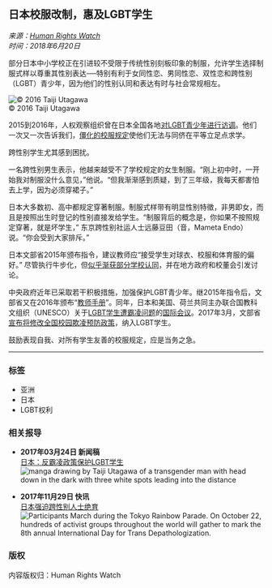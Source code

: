 ## 日本校服改制，惠及LGBT学生

*来源：[Human Rights Watch](https://www.hrw.org/zh-hans/news/2018/06/20/319372)*  
*时间：2018年6月20日*  

部分日本中小学校正在引进较不受限于传统性别刻板印象的制服，允许学生选择制服式样以尊重其性别表达──特别有利于女同性恋、男同性恋、双性恋和跨性别（LGBT）青少年，因为他们的性别认同和表达有时与社会常规相左。

![© 2016 Taiji Utagawa](https://www.hrw.org/sites/default/files/styles/embed_xxl/public/multimedia_images_2018/201806asia_japan_manga_lgbt_bullying.jpg?itok=IeM2XWZs)  
© 2016 Taiji Utagawa

2015到2016年，人权观察组织曾在日本全国各地[对LGBT青少年进行访调](https://www.hrw.org/report/2016/05/05/nail-sticks-out-gets-hammered-down/lgbt-bullying-and-exclusion-japanese-schools)。他们一次又一次告诉我们，[僵化的校服规定](https://www.hrw.org/sites/default/files/report_pdf/japan0516_en_mangaweb_0.pdf#page=13)使他们无法与同侪在平等立足点求学。

跨性别学生尤其感到困扰。

一名跨性别男生表示，他越来越受不了学校规定的女生制服。“刚上初中时，一开始我对制服没什么意见，”他说。“但我渐渐感到质疑，到了三年级，我每天都害怕去上学，因为必须穿裙子。”

日本大多数初、高中都规定穿著制服。制服式样带有明显性别特徵，非男即女，而且是按照出生时登记的性别直接发给学生。“制服背后的概念是，你如果不按照规定穿著，就是坏学生，” 东京跨性别社运人士远藤豆田（音，Mameta Endo）说。“你会受到大家排斥。”

日本文部省2015年颁布指令，建议教师应“接受学生对球衣、校服和体育服的偏好。” 尽管执行牛步化，但[似乎渐获部分学校认同](https://japantoday.com/category/national/feature-japanese-schools-introduce-lgbt-friendly-uniforms)，并在地方政府和校董会引发讨论。

中央政府近年已采取若干积极措施，加强保护LGBT青少年。继2015年指令后，文部省又在2016年颁布“[教师手册](http://www.mext.go.jp/b_menu/houdou/28/04/1369211.htm)”。同年，日本和美国、荷兰共同主办联合国教科文组织（UNESCO）关于[LGBT学生遭霸凌问题](https://www.hrw.org/news/2015/11/18/dispatches-un-takes-lgbt-bullying-asia)的[国际会议](http://www.unesco.org/new/en/education/themes/leading-the-international-agenda/health-education/single-view/news/ministers_call_to_end_homophobic_and_transphobic_violence_in_education/)。2017年3月，文部省[宣布将修改全国校园欺凌预防政策](https://www.hrw.org/news/2017/03/24/japan-anti-bullying-policy-protect-lgbt-students)，纳入LGBT学生。

鼓励表现自我、对所有学生友善的校服规定，应是当务之急。

---

### 标签
- 亚洲
- 日本
- LGBT权利

### 相关报导
- **2017年03月24日 新闻稿**  
  [日本：反霸凌政策保护LGBT学生](https://www.hrw.org/zh-hans/news/2017/03/24/301527)  
  ![manga drawing by Taiji Utagawa of a transgender man with head down in the dark with three white spots leading into the distance](https://www.hrw.org/sites/default/files/styles/square/public/multimedia_images_2016/2016-05-asia-japan-main-new.jpg?itok=8V6-8Bqu)

- **2017年11月29日 快讯**  
  [日本强迫跨性别人士绝育](https://www.hrw.org/zh-hans/news/2017/11/29/311961)  
  ![Participants March during the Tokyo Rainbow Parade. On October 22, hundreds of activist groups throughout the world will gather to mark the 8th annual International Day for Trans Depathologization.](https://www.hrw.org/sites/default/files/styles/square/public/multimedia_images_2017/201710lgbt_global_transdepathologizationjp.jpg?itok=_EPy8mNj)

### 版权
内容版权归：Human Rights Watch